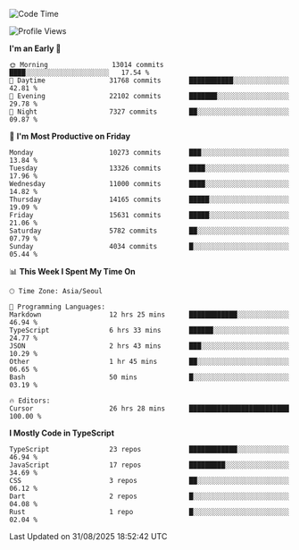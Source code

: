 <!--START_SECTION:waka-->
![Code Time](http://img.shields.io/badge/Code%20Time-8%2C229%20hrs%2012%20mins-blue)

![Profile Views](http://img.shields.io/badge/Profile%20Views-0-blue)

**I'm an Early 🐤** 

```text
🌞 Morning                13014 commits       ████░░░░░░░░░░░░░░░░░░░░░   17.54 % 
🌆 Daytime                31768 commits       ███████████░░░░░░░░░░░░░░   42.81 % 
🌃 Evening                22102 commits       ███████░░░░░░░░░░░░░░░░░░   29.78 % 
🌙 Night                  7327 commits        ██░░░░░░░░░░░░░░░░░░░░░░░   09.87 % 
```
📅 **I'm Most Productive on Friday** 

```text
Monday                   10273 commits       ███░░░░░░░░░░░░░░░░░░░░░░   13.84 % 
Tuesday                  13326 commits       ████░░░░░░░░░░░░░░░░░░░░░   17.96 % 
Wednesday                11000 commits       ████░░░░░░░░░░░░░░░░░░░░░   14.82 % 
Thursday                 14165 commits       █████░░░░░░░░░░░░░░░░░░░░   19.09 % 
Friday                   15631 commits       █████░░░░░░░░░░░░░░░░░░░░   21.06 % 
Saturday                 5782 commits        ██░░░░░░░░░░░░░░░░░░░░░░░   07.79 % 
Sunday                   4034 commits        █░░░░░░░░░░░░░░░░░░░░░░░░   05.44 % 
```


📊 **This Week I Spent My Time On** 

```text
🕑︎ Time Zone: Asia/Seoul

💬 Programming Languages: 
Markdown                 12 hrs 25 mins      ████████████░░░░░░░░░░░░░   46.94 % 
TypeScript               6 hrs 33 mins       ██████░░░░░░░░░░░░░░░░░░░   24.77 % 
JSON                     2 hrs 43 mins       ███░░░░░░░░░░░░░░░░░░░░░░   10.29 % 
Other                    1 hr 45 mins        ██░░░░░░░░░░░░░░░░░░░░░░░   06.65 % 
Bash                     50 mins             █░░░░░░░░░░░░░░░░░░░░░░░░   03.19 % 

🔥 Editors: 
Cursor                   26 hrs 28 mins      █████████████████████████   100.00 % 
```

**I Mostly Code in TypeScript** 

```text
TypeScript               23 repos            ████████████░░░░░░░░░░░░░   46.94 % 
JavaScript               17 repos            █████████░░░░░░░░░░░░░░░░   34.69 % 
CSS                      3 repos             ██░░░░░░░░░░░░░░░░░░░░░░░   06.12 % 
Dart                     2 repos             █░░░░░░░░░░░░░░░░░░░░░░░░   04.08 % 
Rust                     1 repo              █░░░░░░░░░░░░░░░░░░░░░░░░   02.04 % 
```




 Last Updated on 31/08/2025 18:52:42 UTC
<!--END_SECTION:waka-->
